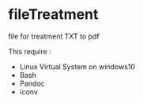 # fileTreatment
file for treatment TXT to pdf

This require  : 

- Linux Virtual System on windows10
- Bash
- Pandoc
- iconv



